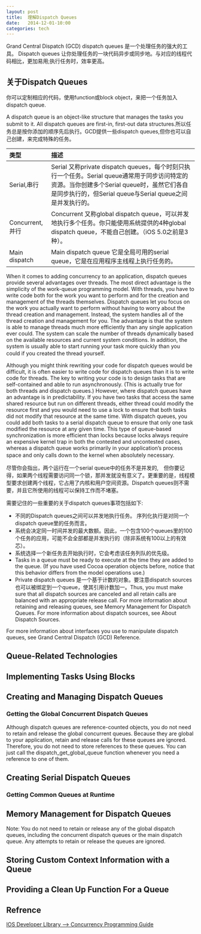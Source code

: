 ```yaml
---
layout: post  
title:  理解Dispatch Queues  
date:   2014-12-01-10:00  
categories: tech  
---  
```


Grand Central Dispatch (GCD) dispatch queues 是一个处理任务的强大的工具。 Dispatch queues 让你处理任务的一块代码异步或同步地。与对应的线程代码相比，更加易用;执行任务时，效率更高。  

## 关于Dispatch Queues
你可以定制相应的代码，使用function或block object，来把一个任务加入dispatch queue.　　

A dispatch queue is an object-like structure that manages the tasks you submit to it. All dispatch queues are first-in, first-out data structures.所以任务总是按你添加的顺序先后执行。GCD提供一些dispatch queues,但你也可以自己创建，来完成特殊的任务。  

|类型        |描述                                          |
|:----------|:---------------------------------------------|
|Serial,串行                |Serial 又称private dispatch queues，每个时刻只执行一个任务。Serial queue通常用于同步访问特定的资源。当你创建多个Serial queue时，虽然它们各自是同步执行的，但Serial queue与Serial queue之间是并发执行的。|
|Concurrent,并行| Concurrent 又称global dispatch queue，可以并发地执行多个任务。你只能使用系统提供的4种global dispatch queue，不能自己创建。（iOS 5.0之前是3种）。|
|Main dispatch| Main dispatch queue 它是全局可用的serial queue，它是在应用程序主线程上执行任务的。|

When it comes to adding concurrency to an application, dispatch queues provide several advantages over threads. The most direct advantage is the simplicity of the work-queue programming model. With threads, you have to write code both for the work you want to perform and for the creation and management of the threads themselves. Dispatch queues let you focus on the work you actually want to perform without having to worry about the thread creation and management. Instead, the system handles all of the thread creation and management for you. The advantage is that the system is able to manage threads much more efficiently than any single application ever could. The system can scale the number of threads dynamically based on the available resources and current system conditions. In addition, the system is usually able to start running your task more quickly than you could if you created the thread yourself.　　

Although you might think rewriting your code for dispatch queues would be difficult, it is often easier to write code for dispatch queues than it is to write code for threads. The key to writing your code is to design tasks that are self-contained and able to run asynchronously. (This is actually true for both threads and dispatch queues.) However, where dispatch queues have an advantage is in predictability. If you have two tasks that access the same shared resource but run on different threads, either thread could modify the resource first and you would need to use a lock to ensure that both tasks did not modify that resource at the same time. With dispatch queues, you could add both tasks to a serial dispatch queue to ensure that only one task modified the resource at any given time. This type of queue-based synchronization is more efficient than locks because locks always require an expensive kernel trap in both the contested and uncontested cases, whereas a dispatch queue works primarily in your application’s process space and only calls down to the kernel when absolutely necessary.　　

尽管你会指出，两个运行在一个serial queue中的任务不是并发的,　但你要记得，如果两个线程需要访问同一个锁，那并发就没有意义了。更重要的是，线程模型要求创建两个线程，它占用了内核和用户空间资源。Dispatch queues则不需要，并且它所使用的线程可以保持工作而不堵塞。  

需要记住的一些重要的关于dispatch queues事项包括如下:  
* 不同的Dispatch queues之间可以并发地执行任务。 序列化执行是对同一个dispatch queue里的任务而言。
* 系统会决定同一时间并发的最大数额。因此，一个包含100个queues里的100个任务的应用，可能不会全部都是并发执行的（除非系统有100以上的有效芯）。  
* 系统选择一个新任务去开始执行时，它会考虑该任务列队的优先级。
* Tasks in a queue must be ready to execute at the time they are added to the queue. (If you have used Cocoa operation objects before, notice that this behavior differs from the model operations use.) 
* Private dispatch queues 是一个基于计数的对象。要注意dispatch sources也可以被绑定到一个queue，使其引用计数加一。Thus, you must make sure that all dispatch sources are canceled and all retain calls are balanced with an appropriate release call. For more information about retaining and releasing queues, see Memory Management for Dispatch Queues. For more information about dispatch sources, see About Dispatch Sources. 

For more information about interfaces you use to manipulate dispatch queues, see Grand Central Dispatch (GCD) Reference.

## Queue-Related Technologies

## Implementing Tasks Using Blocks

## Creating and Managing Dispatch Queues

### Getting the Global Concurrent Dispatch Queues

Although dispatch queues are reference-counted objects, you do not need to retain and release the global concurrent queues. Because they are global to your application, retain and release calls for these queues are ignored. Therefore, you do not need to store references to these queues. You can just call the dispatch_get_global_queue function whenever you need a reference to one of them.

## Creating Serial Dispatch Queues  

### Getting Common Queues at Runtime  

## Memory Management for Dispatch Queues  

Note: You do not need to retain or release any of the global dispatch queues, including the concurrent dispatch queues or the main dispatch queue. Any attempts to retain or release the queues are ignored.

## Storing Custom Context Information with a Queue  

## Providing a Clean Up Function For a Queue  

## Refrence  


[IOS Developer LIbrary --> Concurrency Programming Guide
](https://developer.apple.com/library/ios/documentation/General/Conceptual/ConcurrencyProgrammingGuide/OperationQueues/OperationQueues.html)
